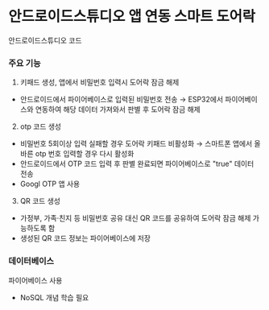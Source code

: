 # 안드로이드스튜디오 앱 연동 스마트 도어락
안드로이드스튜디오 코드

### 주요 기능
1. 키패드 생성, 앱에서 비밀번호 입력시 도어락 잠금 해제
- 안드로이드에서 파이어베이스로 입력된 비밀번호 전송 → ESP32에서 파이어베이스와 연동하여 해당 데이터 가져와서 판별 후 도어락 잠금 해제
2. otp 코드 생성
- 비밀번호 5회이상 입력 실패할 경우 도어락 키패드 비활성화 → 스마트폰 앱에서 올바른 otp 번호 입력할 경우 다시 활성화
- 안드로이드에서 OTP 코드 입력 후 판별 완료되면 파이어베이스로 "true" 데이터 전송
- Googl OTP 앱 사용
3. QR 코드 생성
- 가정부, 가족·친지 등 비밀번호 공유 대신 QR 코드를 공유하여 도어락 잠금 해제 가능하도록 함
- 생성된 QR 코드 정보는 파이어베이스에 저장  
  
### 데이터베이스
파이어베이스 사용
- NoSQL 개념 학습 필요
